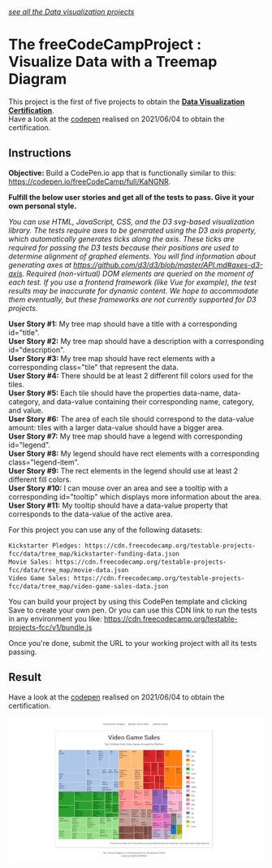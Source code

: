 *[see all the Data visualization projects](https://github.com/s-manguy/projects/tree/main/data-visualization)*


# The freeCodeCampProject : Visualize Data with a Treemap Diagram
This project is the first of five projects to obtain the [**Data Visualization Certification**](https://www.freecodecamp.org/certification/fcc3ab085a4-3e2d-4160-a445-50914111cc0d/data-visualization).  
Have a look at the [codepen](https://codepen.io/s-manguy/full/WNpzLez) realised on 2021/06/04 to obtain the certification.  

## Instructions
**Objective:** Build a CodePen.io app that is functionally similar to this: https://codepen.io/freeCodeCamp/full/KaNGNR.  

**Fulfill the below user stories and get all of the tests to pass. Give it your own personal style.**

*You can use HTML, JavaScript, CSS, and the D3 svg-based visualization library. The tests require axes to be generated using the D3 axis property, which automatically generates ticks along the axis. These ticks are required for passing the D3 tests because their positions are used to determine alignment of graphed elements. You will find information about generating axes at https://github.com/d3/d3/blob/master/API.md#axes-d3-axis. Required (non-virtual) DOM elements are queried on the moment of each test. If you use a frontend framework (like Vue for example), the test results may be inaccurate for dynamic content. We hope to accommodate them eventually, but these frameworks are not currently supported for D3 projects.*

**User Story #1:** My tree map should have a title with a corresponding id="title".    
**User Story #2:** My tree map should have a description with a corresponding id="description".  
**User Story #3:** My tree map should have rect elements with a corresponding class="tile" that represent the data.  
**User Story #4:** There should be at least 2 different fill colors used for the tiles.  
**User Story #5:** Each tile should have the properties data-name, data-category, and data-value containing their corresponding name, category, and value.  
**User Story #6:** The area of each tile should correspond to the data-value amount: tiles with a larger data-value should have a bigger area.  
**User Story #7:** My tree map should have a legend with corresponding id="legend".  
**User Story #8:** My legend should have rect elements with a corresponding class="legend-item".  
**User Story #9:** The rect elements in the legend should use at least 2 different fill colors.  
**User Story #10:** I can mouse over an area and see a tooltip with a corresponding id="tooltip" which displays more information about the area.
**User Story #11:** My tooltip should have a data-value property that corresponds to the data-value of the active area.

For this project you can use any of the following datasets:

    Kickstarter Pledges: https://cdn.freecodecamp.org/testable-projects-fcc/data/tree_map/kickstarter-funding-data.json
    Movie Sales: https://cdn.freecodecamp.org/testable-projects-fcc/data/tree_map/movie-data.json
    Video Game Sales: https://cdn.freecodecamp.org/testable-projects-fcc/data/tree_map/video-game-sales-data.json

You can build your project by using this CodePen template and clicking Save to create your own pen. Or you can use this CDN link to run the tests in any environment you like: https://cdn.freecodecamp.org/testable-projects-fcc/v1/bundle.js

Once you're done, submit the URL to your working project with all its tests passing.

## Result
Have a look at the [codepen](https://codepen.io/s-manguy/full/WNpzLez) realised on 2021/06/04 to obtain the certification. 

![treemap diagram coded by Sandrine MANGUY](https://github.com/s-manguy/projects/blob/main/data-visualization/fcc-05-treemapdiagram-3datasets/15%203datasettreemap_sandrinemanguy_red.png)
